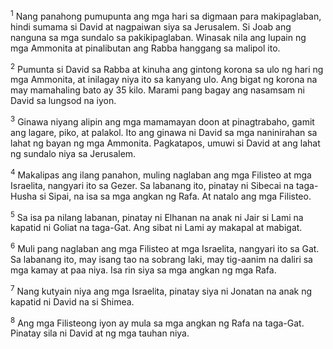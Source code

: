 <sup>1</sup>
Nang panahong pumupunta ang mga hari sa digmaan para makipaglaban, hindi sumama si David at nagpaiwan siya sa Jerusalem. Si Joab ang nanguna sa mga sundalo sa pakikipaglaban. Winasak nila ang lupain ng mga Ammonita at pinalibutan ang Rabba hanggang sa malipol ito. 

<sup>2</sup>
Pumunta si David sa Rabba at kinuha ang gintong korona sa ulo ng hari ng mga Ammonita, at inilagay niya ito sa kanyang ulo. Ang bigat ng korona na may mamahaling bato ay 35 kilo. Marami pang bagay ang nasamsam ni David sa lungsod na iyon. 

<sup>3</sup>
Ginawa niyang alipin ang mga mamamayan doon at pinagtrabaho, gamit ang lagare, piko, at palakol. Ito ang ginawa ni David sa mga naninirahan sa lahat ng bayan ng mga Ammonita. Pagkatapos, umuwi si David at ang lahat ng sundalo niya sa Jerusalem.

<sup>4</sup>
Makalipas ang ilang panahon, muling naglaban ang mga Filisteo at mga Israelita, nangyari ito sa Gezer. Sa labanang ito, pinatay ni Sibecai na taga-Husha si Sipai, na isa sa mga angkan ng Rafa. At natalo ang mga Filisteo. 

<sup>5</sup>
Sa isa pa nilang labanan, pinatay ni Elhanan na anak ni Jair si Lami na kapatid ni Goliat na taga-Gat. Ang sibat ni Lami ay makapal at mabigat. 

<sup>6</sup>
Muli pang naglaban ang mga Filisteo at mga Israelita, nangyari ito sa Gat. Sa labanang ito, may isang tao na sobrang laki, may tig-aanim na daliri sa mga kamay at paa niya. Isa rin siya sa mga angkan ng mga Rafa. 

<sup>7</sup>
Nang kutyain niya ang mga Israelita, pinatay siya ni Jonatan na anak ng kapatid ni David na si Shimea. 

<sup>8</sup>
Ang mga Filisteong iyon ay mula sa mga angkan ng Rafa na taga-Gat. Pinatay sila ni David at ng mga tauhan niya.